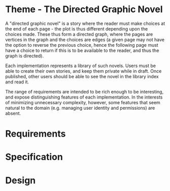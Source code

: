 # Theme - The Directed Graphic Novel

A "directed graphic novel" is a story where the reader must make choices at the
end of each page - the plot is thus different depending upon the choices made.
These thus form a directed graph, where the pages are vertices in the graph and
the choices are edges (a given page may not have the option to reverse the
previous choice, hence the following page must have a choice to return if this
is to be available to the reader, and thus the graph is directed).

Each implementation represents a library of such novels.  Users must be able
to create their own stories, and keep them private while in draft.  Once
published, other users should be able to see the novel in the library index
and read it.

The range of requirements are intended to be rich enough to be interesting, and
expose distinguishing features of each implementation.  In the interests of 
minimizing unnecessary complexity, however, some features that seem natural to
the domain (e.g. managing user identity and permissions) are absent.

# Requirements



# Specification



# Design